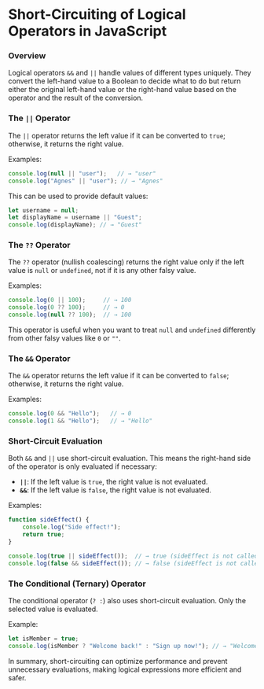 # Short-Circuiting of Logical Operators in JavaScript

### Overview
Logical operators `&&` and `||` handle values of different types uniquely. They convert the left-hand value to a Boolean to decide what to do but return either the original left-hand value or the right-hand value based on the operator and the result of the conversion.

### The `||` Operator
The `||` operator returns the left value if it can be converted to `true`; otherwise, it returns the right value.

Examples:
```javascript
console.log(null || "user");   // → "user"
console.log("Agnes" || "user"); // → "Agnes"
```
This can be used to provide default values:
```javascript
let username = null;
let displayName = username || "Guest";
console.log(displayName); // → "Guest"
```

### The `??` Operator
The `??` operator (nullish coalescing) returns the right value only if the left value is `null` or `undefined`, not if it is any other falsy value.

Examples:
```javascript
console.log(0 || 100);     // → 100
console.log(0 ?? 100);     // → 0
console.log(null ?? 100);  // → 100
```
This operator is useful when you want to treat `null` and `undefined` differently from other falsy values like `0` or `""`.

### The `&&` Operator
The `&&` operator returns the left value if it can be converted to `false`; otherwise, it returns the right value.

Examples:
```javascript
console.log(0 && "Hello");   // → 0
console.log(1 && "Hello");   // → "Hello"
```

### Short-Circuit Evaluation
Both `&&` and `||` use short-circuit evaluation. This means the right-hand side of the operator is only evaluated if necessary:
- **`||`**: If the left value is `true`, the right value is not evaluated.
- **`&&`**: If the left value is `false`, the right value is not evaluated.

Examples:
```javascript
function sideEffect() {
    console.log("Side effect!");
    return true;
}

console.log(true || sideEffect());  // → true (sideEffect is not called)
console.log(false && sideEffect()); // → false (sideEffect is not called)
```

### The Conditional (Ternary) Operator
The conditional operator (`? :`) also uses short-circuit evaluation. Only the selected value is evaluated.

Example:
```javascript
let isMember = true;
console.log(isMember ? "Welcome back!" : "Sign up now!"); // → "Welcome back!"
```

In summary, short-circuiting can optimize performance and prevent unnecessary evaluations, making logical expressions more efficient and safer.